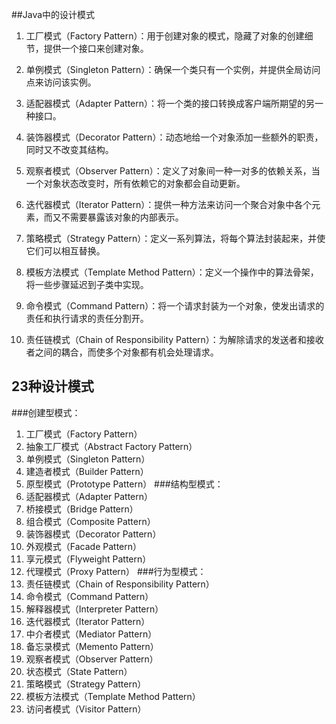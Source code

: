 ##Java中的设计模式
1. 工厂模式（Factory Pattern）：用于创建对象的模式，隐藏了对象的创建细节，提供一个接口来创建对象。

2. 单例模式（Singleton Pattern）：确保一个类只有一个实例，并提供全局访问点来访问该实例。

3. 适配器模式（Adapter Pattern）：将一个类的接口转换成客户端所期望的另一种接口。

4. 装饰器模式（Decorator Pattern）：动态地给一个对象添加一些额外的职责，同时又不改变其结构。

5. 观察者模式（Observer Pattern）：定义了对象间一种一对多的依赖关系，当一个对象状态改变时，所有依赖它的对象都会自动更新。

6. 迭代器模式（Iterator Pattern）：提供一种方法来访问一个聚合对象中各个元素，而又不需要暴露该对象的内部表示。

7. 策略模式（Strategy Pattern）：定义一系列算法，将每个算法封装起来，并使它们可以相互替换。

8. 模板方法模式（Template Method Pattern）：定义一个操作中的算法骨架，将一些步骤延迟到子类中实现。

9. 命令模式（Command Pattern）：将一个请求封装为一个对象，使发出请求的责任和执行请求的责任分割开。

10. 责任链模式（Chain of Responsibility Pattern）：为解除请求的发送者和接收者之间的耦合，而使多个对象都有机会处理请求。
## 23种设计模式
###创建型模式：

1. 工厂模式（Factory Pattern）
1. 抽象工厂模式（Abstract Factory Pattern）
1. 单例模式（Singleton Pattern）
1. 建造者模式（Builder Pattern）
1. 原型模式（Prototype Pattern）
###结构型模式：
1. 适配器模式（Adapter Pattern）
1. 桥接模式（Bridge Pattern）
1. 组合模式（Composite Pattern）
1. 装饰器模式（Decorator Pattern）
1. 外观模式（Facade Pattern）
1. 享元模式（Flyweight Pattern）
1. 代理模式（Proxy Pattern）
###行为型模式：
1. 责任链模式（Chain of Responsibility Pattern）
1. 命令模式（Command Pattern）
1. 解释器模式（Interpreter Pattern）
1. 迭代器模式（Iterator Pattern）
1. 中介者模式（Mediator Pattern）
1. 备忘录模式（Memento Pattern）
1. 观察者模式（Observer Pattern）
1. 状态模式（State Pattern）
1. 策略模式（Strategy Pattern）
1. 模板方法模式（Template Method Pattern）
1. 访问者模式（Visitor Pattern）